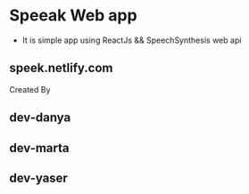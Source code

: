 # Speeak Web app

* It is simple app using ReactJs && SpeechSynthesis web api
## speek.netlify.com
Created By
## dev-danya 
## dev-marta 
## dev-yaser
